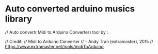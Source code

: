 # Auto converted arduino musics library

// Auto convert( Midi to Arduino Converter) tool by :

// Credit:
// Midi to Arduino Converter
//     - Andy Tran (extramaster), 2015
// https://www.extramaster.net/tools/midiToArduino
